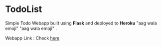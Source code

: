 # TodoList

Simple Todo Webapp built using **Flask** and deployed to **Heroku** "aag wala emoji" "aag wala emoji" .

Webapp Link : Check [here](https://flaskflasktodo.herokuapp.com/)
